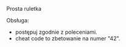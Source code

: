 Prosta ruletka

Obsługa:
- postępuj zgodnie z poleceniami.
- cheat code to zbetowanie na numer "42".
